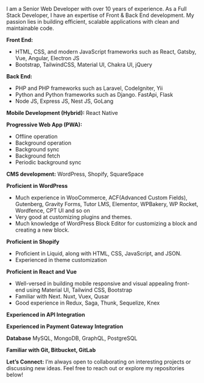 I am a Senior Web Developer with over 10 years of experience. 
As a Full Stack Developer, I have an expertise of Front & Back End development.
My passion lies in building efficient, scalable applications with clean and maintainable code.

**Front End:**
- HTML, CSS, and modern JavaScript frameworks such as React, Gatsby, Vue, Angular, Electron JS
- Bootstrap, TailwindCSS, Material UI, Chakra UI, jQuery
  
**Back End:**
- PHP and PHP frameworks such as Laravel, CodeIgniter, Yii
- Python and Python frameworks such as Django. FastApi, Flask
- Node JS, Express JS, Nest JS, GoLang

**Mobile Development (Hybrid):**
  React Native

**Progressive Web App (PWA):**
- Offline operation
- Background operation
- Background sync
- Background fetch
- Periodic background sync
  
**CMS development:** WordPress, Shopify, SquareSpace

**Proficient in WordPress**
- Much experience in WooCommerce, ACF(Advanced Custom Fields), Gutenberg, Gravity Forms, Tutor LMS, Elementor, WPBakery, WP Rocket, Wordfence, CPT UI and so on
- Very good at customizing plugins and themes.
- Much knowledge of WordPress Block Editor for customizing a block and creating a new block.

**Proficient in Shopify**
- Proficient in Liquid, along with HTML, CSS, JavaScript, and JSON.
- Experienced in theme customization

**Proficient in React and Vue**
- Well-versed in building mobile responsive and visual appealing front-end using Material UI, Tailwind CSS, Bootstrap
- Familiar with Next. Nuxt, Vuex, Qusar
- Good experience in Redux, Saga, Thunk, Sequelize, Knex

**Experienced in API Integration**

**Experienced in Payment Gateway Integration**

**Database**
MySQL, MongoDB, GraphQL, PostgreSQL

**Familiar with Git, Bitbucket, GitLab**

**Let’s Connect:**
I’m always open to collaborating on interesting projects or discussing new ideas. Feel free to reach out or explore my repositories below!
